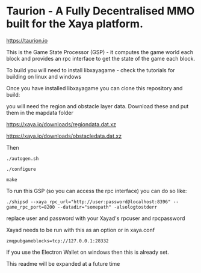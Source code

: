 Taurion - A Fully Decentralised MMO built for the Xaya platform. 
================================================================

https://taurion.io

This is the Game State Processor (GSP) - it computes the game world each block and provides an rpc interface to get the state of the game each block.

To build you will need to install libxayagame - check the tutorials for building on linux and windows

Once you have installed libxayagame you can clone this repository and build:

you will need the region and obstacle layer data. Download these and put them in the mapdata folder

https://xaya.io/downloads/regiondata.dat.xz

https://xaya.io/downloads/obstacledata.dat.xz

Then

```
./autogen.sh

./configure

make
```

To run this GSP (so you can access the rpc interface) you can do so like:

```
./shipsd --xaya_rpc_url="http://user:password@localhost:8396" --game_rpc_port=8200 --datadir="somepath" -alsologtostderr
```

replace user and password with your Xayad's rpcuser and rpcpassword

Xayad needs to be run with this as an option or in xaya.conf

```
zmqpubgameblocks=tcp://127.0.0.1:28332
```

If you use the Electron Wallet on windows then this is already set.


This readme will be expanded at a future time